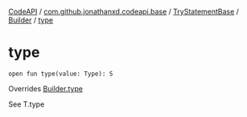 [CodeAPI](../../../index.md) / [com.github.jonathanxd.codeapi.base](../../index.md) / [TryStatementBase](../index.md) / [Builder](index.md) / [type](.)

# type

`open fun type(value: Type): S`

Overrides [Builder.type](../../-typed/-builder/type.md)

See T.type

